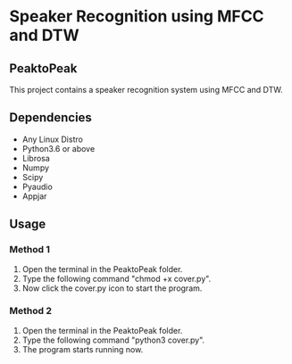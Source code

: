 # Speaker Recognition using MFCC and DTW
## PeaktoPeak

This project contains a speaker recognition system using MFCC and DTW.

## Dependencies
* Any Linux Distro
* Python3.6 or above
* Librosa
* Numpy
* Scipy
* Pyaudio
* Appjar

## Usage
### Method 1
1. Open the terminal in the PeaktoPeak folder.
2. Type the following command "chmod +x cover.py".
3. Now click the cover.py icon to start the program.

### Method 2
1. Open the terminal in the PeaktoPeak folder.
2. Type the following command "python3 cover.py".
3. The program starts running now.
